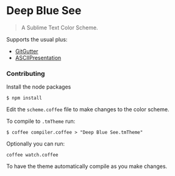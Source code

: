 # Deep Blue See

> A Sublime Text Color Scheme.

Supports the usual plus:

* [GitGutter](https://github.com/jisaacks/GitGutter)
* [ASCIIPresentation](https://github.com/chrisbreiding/ASCIIPresentation)

### Contributing

Install the node packages

```shell
$ npm install
```

Edit the `scheme.coffee` file to make changes to the color scheme.

To compile to `.tmTheme` run:

```shell
$ coffee compiler.coffee > "Deep Blue See.tmTheme"
```

Optionally you can run:

```shell
coffee watch.coffee
```

To have the theme automatically compile as you make changes.